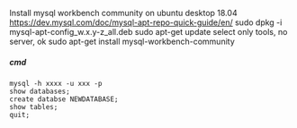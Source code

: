 Install mysql workbench community on ubuntu desktop 18.04
https://dev.mysql.com/doc/mysql-apt-repo-quick-guide/en/
sudo dpkg -i mysql-apt-config_w.x.y-z_all.deb
sudo apt-get update
select only tools, no server, ok
sudo apt-get install mysql-workbench-community

##### cmd 

    mysql -h xxxx -u xxx -p
    show databases;
    create databse NEWDATABASE;
    show tables;
    quit;

    
